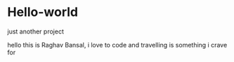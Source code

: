 # Hello-world
just another project

hello this is Raghav Bansal, i love to code
and travelling is something i crave for
